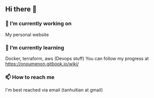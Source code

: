 ## Hi there 👋

### 🔭 I’m currently working on
My personal website

### 🌱 I’m currently learning
Docker, terraform, aws (Devops stuff)
You can follow my progress at https://onoumenon.gitbook.io/wiki/

### 📫 How to reach me
I'm best reached via email (tanhuitian at gmail)

<!--
**onoumenon/onoumenon** is a ✨ _special_ ✨ repository because its `README.md` (this file) appears on your GitHub profile.

Here are some ideas to get you started:

- 🔭 I’m currently working on ...
- 🌱 I’m currently learning ...
- 👯 I’m looking to collaborate on ...
- 🤔 I’m looking for help with ...
- 💬 Ask me about ...
- 📫 How to reach me: ...
- 😄 Pronouns: ...
- ⚡ Fun fact: ...
-->
